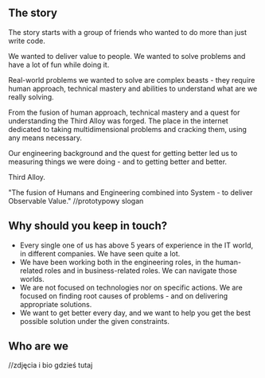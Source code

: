 ## The story

The story starts with a group of friends who wanted to do more than just write code.

We wanted to deliver value to people. We wanted to solve problems and have a lot of fun while doing it.

Real-world problems we wanted to solve are complex beasts - they require human approach, technical mastery and abilities to understand what are we really solving.

From the fusion of human approach, technical mastery and a quest for understanding the Third Alloy was forged. The place in the internet dedicated to taking multidimensional problems and cracking them, using any means necessary.

Our engineering background and the quest for getting better led us to measuring things we were doing - and to getting better and better.

Third Alloy.

"The fusion of Humans and Engineering combined into System - to deliver Observable Value."      //prototypowy slogan

## Why should you keep in touch?

* Every single one of us has above 5 years of experience in the IT world, in different companies. We have seen quite a lot.
* We have been working both in the engineering roles, in the human-related roles and in business-related roles. We can navigate those worlds.
* We are not focused on technologies nor on specific actions. We are focused on finding root causes of problems - and on delivering appropriate solutions.
* We want to get better every day, and we want to help you get the best possible solution under the given constraints.

## Who are we

//zdjęcia i bio gdzieś tutaj
